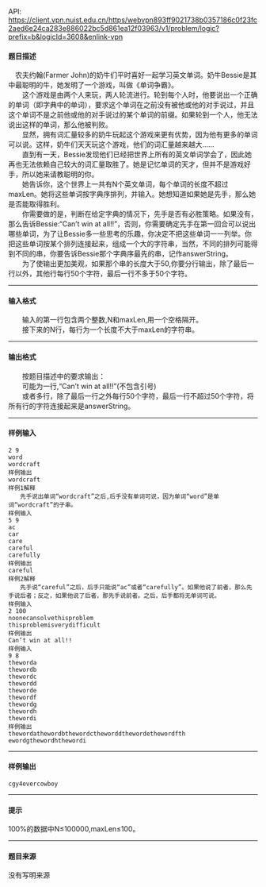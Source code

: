 API: https://client.vpn.nuist.edu.cn/https/webvpn893ff9021738b0357186c0f23fc2aed6e24ca283e886022bc5d861ea12f03963/v1/problem/logic?prefix=b&logicId=3608&enlink-vpn

#### 题目描述

　农夫约翰(Farmer John)的奶牛们平时喜好一起学习英文单词。奶牛Bessie是其中最聪明的牛，她发明了一个游戏，叫做《单词争霸》。  
　　这个游戏是由两个人来玩，两人轮流进行。轮到每个人时，他要说出一个正确的单词（即字典中的单词），要求这个单词在之前没有被他或他的对手说过，并且这个单词不是之前他或他的对手说过的某个单词的前缀。如果轮到一个人，他无法说出这样的单词，那么他被判败。  
　　显然，拥有词汇量较多的奶牛玩起这个游戏来更有优势，因为他有更多的单词可以说。这样，奶牛们天天玩这个游戏，他们的词汇量越来越大……  
　　直到有一天，Bessie发现他们已经把世界上所有的英文单词学会了，因此她再也无法依赖自己较大的词汇量取胜了。她是记忆单词的天才，但并不是游戏好手，所以她来请教聪明的你。  
　　她告诉你，这个世界上一共有N个英文单词，每个单词的长度不超过maxLen。她将这些单词按字典序排列，并输入。她想知道如果她是先手，那么她是否能取得胜利。  
　　你需要做的是，判断在给定字典的情况下，先手是否有必胜策略。如果没有，那么告诉Bessie:“Can’t win at all!!”，否则，你需要确定先手在第一回合可以说出哪些单词，为了让Bessie多一些思考的乐趣，你决定不把这些单词一一列举。你把这些单词按某个排列连接起来，组成一个大的字符串，当然，不同的排列可能得到不同的串，你要告诉Bessie那个字典序最先的串，记作answerString。  
　　为了使输出更加美观，如果那个串的长度大于50,你要分行输出，除了最后一行以外，其他行每行50个字符，最后一行不多于50个字符。

---

#### 输入格式

　　输入的第一行包含两个整数,N和maxLen,用一个空格隔开。  
　　接下来的N行，每行为一个长度不大于maxLen的字符串。

---

#### 输出格式

　　按题目描述中的要求输出：  
　　可能为一行,“Can’t win at all!!”(不包含引号)  
　　或者多行，除了最后一行之外每行50个字符，最后一行不超过50个字符，将所有行的字符连接起来是answerString。

---

#### 样例输入
```
2 9
word
wordcraft
样例输出
wordcraft
样例1解释
　　先手说出单词“wordcraft”之后,后手没有单词可说，因为单词“word”是单词“wordcraft”的子串。
样例输入
5 9
ac
car
care
careful
carefully
样例输出
careful
样例2解释
　　先手说“careful”之后，后手只能说“ac”或者“carefully”。如果他说了前者，那么先手说后者；反之，如果他说了后者，那先手说前者。之后，后手都将无单词可说。
样例输入
2 100
noonecansolvethisproblem
thisproblemisverydifficult
样例输出
Can’t win at all!!
样例输入
9 8
theworda
thewordb
thewordc
thewordd
theworde
thewordf
thewordg
thewordh
thewordi
样例输出
thewordathewordbthewordctheworddthewordethewordfth
ewordgthewordhthewordi

```

---

#### 样例输出
```
cgy4evercowboy

```

---

#### 提示

100%的数据中N≤100000,maxLen≤100。  

---

#### 题目来源

没有写明来源